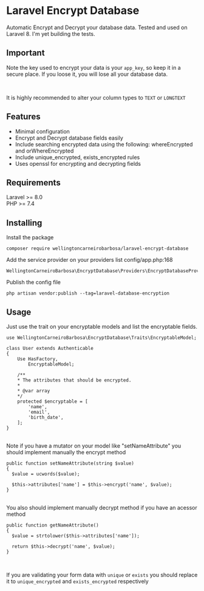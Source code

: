# Laravel Encrypt Database
Automatic Encrypt and Decrypt your database data. Tested and used on Laravel 8. I'm yet building the tests.

## Important
Note the key used to encrypt your data is your `app_key`, so keep it in a secure place.
If you loose it, you will lose all your database data.

<br>

It is highly recommended to alter your column types to `TEXT` or `LONGTEXT`

## Features
- Minimal configuration
- Encrypt and Decrypt database fields easily
- Include searching encrypted data using the following: whereEncrypted and orWhereEncrypted
- Include unique_encrypted, exists_encrypted rules 
- Uses openssl for encrypting and decrypting fields

## Requirements
Laravel >= 8.0
<br>
PHP >= 7.4

## Installing

Install the package
```
composer require wellingtoncarneirobarbosa/laravel-encrypt-database
```

Add the service provider on your providers list config/app.php:168
```
WellingtonCarneiroBarbosa\EncryptDatabase\Providers\EncryptDatabaseProvider::class,
```

Publish the config file
```
php artisan vendor:publish --tag=laravel-database-encryption
```

## Usage

Just use the trait on your encryptable models and list the encryptable fields.
```
use WellingtonCarneiroBarbosa\EncryptDatabase\Traits\EncryptableModel;

class User extends Authenticable
{
    Use HasFactory,
        EncryptableModel;
        
    /**
    * The attributes that should be encrypted.
    *
    * @var array
    */
    protected $encryptable = [
        'name',
        'email',
        'birth_date',
    ];
}
```

<br>
Note if you have a mutator on your model like "setNameAttribute" you should implement manually the encrypt method

```
public function setNameAttribute(string $value)
{
  $value = ucwords($value);
  
  $this->attributes['name'] = $this->encrypt('name', $value);
}
```

<br>
You also should implement manually decrypt method if you have an acessor method

```
public function getNameAttribute()
{
  $value = strtolower($this->attributes['name']);
  
  return $this->decrypt('name', $value);
}
```
<br>

If you are validating your form data with `unique` or `exists` you should replace it to `unique_encrypted` and `exists_encrypted` respectively
